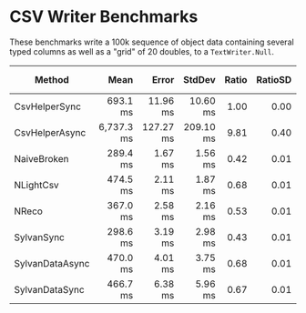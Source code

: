 # CSV Writer Benchmarks

These benchmarks write a 100k sequence of object data containing several typed columns as well as a "grid" of 20 doubles, to a `TextWriter.Null`.

|          Method |       Mean |     Error |    StdDev | Ratio | RatioSD |       Gen 0 | Gen 1 | Gen 2 |    Allocated |
|---------------- |-----------:|----------:|----------:|------:|--------:|------------:|------:|------:|-------------:|
|   CsvHelperSync |   693.1 ms |  11.96 ms |  10.60 ms |  1.00 |    0.00 |  39000.0000 |     - |     - | 161719.31 KB |
|  CsvHelperAsync | 6,737.3 ms | 127.27 ms | 209.10 ms |  9.81 |    0.40 | 163000.0000 |     - |     - | 662502.94 KB |
|     NaiveBroken |   289.4 ms |   1.67 ms |   1.56 ms |  0.42 |    0.01 |  21000.0000 |     - |     - |  89054.87 KB |
|       NLightCsv |   474.5 ms |   2.11 ms |   1.87 ms |  0.68 |    0.01 |  34000.0000 |     - |     - | 140778.31 KB |
|           NReco |   367.0 ms |   2.58 ms |   2.16 ms |  0.53 |    0.01 |  21000.0000 |     - |     - |  86711.21 KB |
|      SylvanSync |   298.6 ms |   3.19 ms |   2.98 ms |  0.43 |    0.01 |           - |     - |     - |     34.77 KB |
| SylvanDataAsync |   470.0 ms |   4.01 ms |   3.75 ms |  0.68 |    0.01 |           - |     - |     - |    849.66 KB |
|  SylvanDataSync |   466.7 ms |   6.38 ms |   5.96 ms |  0.67 |    0.01 |           - |     - |     - |    849.55 KB |
